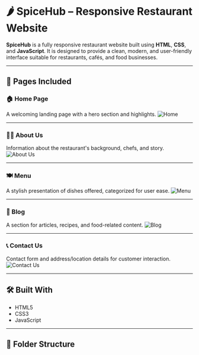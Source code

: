 # 🌶️ SpiceHub – Responsive Restaurant Website

**SpiceHub** is a fully responsive restaurant website built using **HTML**, **CSS**, and **JavaScript**. It is designed to provide a clean, modern, and user-friendly interface suitable for restaurants, cafés, and food businesses.

---

## 🔗 Pages Included

### 🏠 Home Page
A welcoming landing page with a hero section and highlights.
![Home](assets/images/home.png)

---

### 👨‍🍳 About Us
Information about the restaurant's background, chefs, and story.
![About Us](assets/images/about.png)

---

### 🍽️ Menu
A stylish presentation of dishes offered, categorized for user ease.
![Menu](assets/images/menu.png)

---

### 📝 Blog
A section for articles, recipes, and food-related content.
![Blog](assets/images/blog.png)

---

### 📞 Contact Us
Contact form and address/location details for customer interaction.
![Contact Us](assets/images/contact.png)

---

## 🛠️ Built With

- HTML5  
- CSS3  
- JavaScript

---

## 📂 Folder Structure
